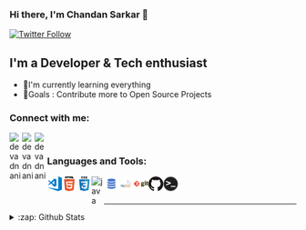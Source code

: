 ### Hi there,  I'm Chandan Sarkar 👋


[![Twitter Follow](https://img.shields.io/twitter/follow/Chandan?color=1DA1F2&logo=twitter&style=for-the-badge)](https://twitter.com/chandans114483)

## I'm a Developer & Tech enthusiast 
- 🌱I'm currently learning everything
- 🥅Goals : Contribute more to Open Source Projects


### Connect with me:


[<img align="left" alt="devadnani" width="22px" src="https://www.flaticon.com/svg/static/icons/svg/1409/1409945.svg"/>][linkedin]
[<img align="left" alt="devadnani" width="22px" src="https://www.flaticon.com/svg/static/icons/svg/1409/1409937.svg"/>][twitter]
[<img align="left" alt="devadnani" width="22px" src="https://www.flaticon.com/svg/static/icons/svg/1409/1409946.svg"/>][instagram]

<br />


### Languages and Tools:

<img align="left" alt="Visual Studio Code" width="26px" src="https://raw.githubusercontent.com/github/explore/80688e429a7d4ef2fca1e82350fe8e3517d3494d/topics/visual-studio-code/visual-studio-code.png" />
<img align="left" alt="HTML5" width="26px" src="https://raw.githubusercontent.com/github/explore/80688e429a7d4ef2fca1e82350fe8e3517d3494d/topics/html/html.png" />
<img align="left" alt="CSS3" width="26px" src="https://raw.githubusercontent.com/github/explore/80688e429a7d4ef2fca1e82350fe8e3517d3494d/topics/css/css.png" />
<img align="left" alt="java" width="22px" src="https://www.flaticon.com/svg/static/icons/svg/226/226777.svg"/>
<img align="left" alt="SQL" width="26px" src="https://raw.githubusercontent.com/github/explore/80688e429a7d4ef2fca1e82350fe8e3517d3494d/topics/sql/sql.png" />
<img align="left" alt="MySQL" width="26px" src="https://raw.githubusercontent.com/github/explore/80688e429a7d4ef2fca1e82350fe8e3517d3494d/topics/mysql/mysql.png" />
<img align="left" alt="Git" width="26px" src="https://raw.githubusercontent.com/github/explore/80688e429a7d4ef2fca1e82350fe8e3517d3494d/topics/git/git.png" />
<img align="left" alt="GitHub" width="26px" src="https://raw.githubusercontent.com/github/explore/78df643247d429f6cc873026c0622819ad797942/topics/github/github.png" />
<img align="left" alt="Terminal" width="26px" src="https://raw.githubusercontent.com/github/explore/80688e429a7d4ef2fca1e82350fe8e3517d3494d/topics/terminal/terminal.png" />

<br />
<br />

---


<details>
  <summary>:zap: Github Stats</summary>

  <img align="left" alt="Chandan's Github Stats" src="https://github-readme-stats.codestackr.vercel.app/api?username=chandans502&amp;show_icons=true&amp;hide_border=true&amp;count_private=true" style="max-width:100%;">

</details>

[linkedin]:https://www.linkedin.com/in/chandan-sarkar-028a851b8/
[instagram]: https://www.instagram.com/chandans502/
[twitter]:https://twitter.com/chandans114483
